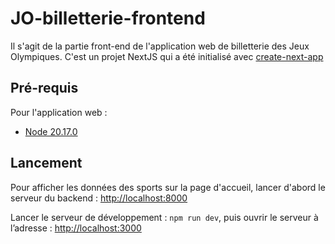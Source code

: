 # JO-billetterie-frontend

Il s'agit de la partie front-end de l'application web de billetterie des Jeux Olympiques. C'est un projet NextJS qui a été initialisé avec [create-next-app](https://nextjs.org/learn-pages-router/basics/create-nextjs-app)

## Pré-requis

Pour l'application web :

- [Node 20.17.0](https://nodejs.org/en/blog/release/v20.17.0)

## Lancement

Pour afficher les données des sports sur la page d'accueil, lancer d'abord le serveur du backend : [http://localhost:8000](http://localhost:8000)

Lancer le serveur de développement : `npm run dev`, puis ouvrir le serveur à l’adresse : [http://localhost:3000](http://localhost:3000)

